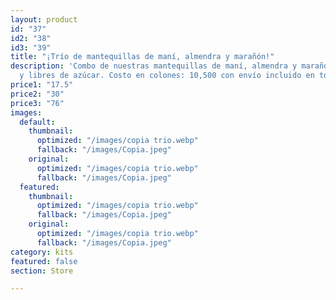 ```yaml
---
layout: product
id: "37"
id2: "38"
id3: "39"
title: "¡Trío de mantequillas de maní, almendra y marañón!"
description: 'Combo de nuestras mantequillas de maní, almendra y marañón 100% puras
  y libres de azúcar. Costo en colones: 10,500 con envío incluido en todo el país. '
price1: "17.5"
price2: "30"
price3: "76"
images:
  default:
    thumbnail:
      optimized: "/images/copia trio.webp"
      fallback: "/images/Copia.jpeg"
    original:
      optimized: "/images/copia trio.webp"
      fallback: "/images/Copia.jpeg"
  featured:
    thumbnail:
      optimized: "/images/copia trio.webp"
      fallback: "/images/Copia.jpeg"
    original:
      optimized: "/images/copia trio.webp"
      fallback: "/images/Copia.jpeg"
category: kits
featured: false
section: Store

---
```

